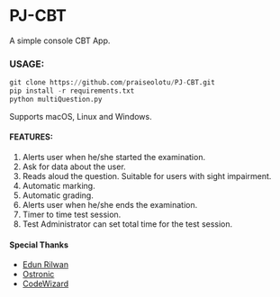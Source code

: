 # PJ-CBT
 
A simple console CBT App.

### USAGE:
````python
git clone https://github.com/praiseolotu/PJ-CBT.git
pip install -r requirements.txt
python multiQuestion.py

````
Supports macOS, Linux and Windows. 

#### FEATURES:
1. Alerts user when he/she started the examination.
2. Ask for data about the user.
3. Reads aloud the question. Suitable for users with sight impairment.
4. Automatic marking.
5. Automatic grading.
6. Alerts user when he/she ends the examination. 
7. Timer to time test session.
8. Test Administrator can set total time for the test session.

#### Special Thanks
- [Edun Rilwan](https://github.com/Omotunde2005)
- [Ostronic](https://GitHub.com/ostronic)
- [CodeWizard](https://github.com/chukwuma619)
